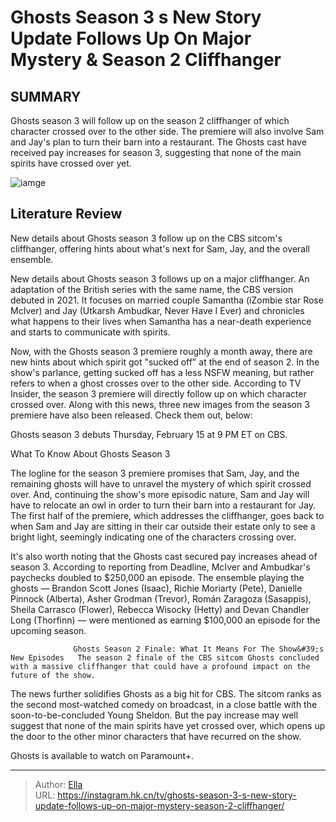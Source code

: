 # Ghosts Season 3 s New Story Update Follows Up On Major Mystery &amp; Season 2 Cliffhanger


## SUMMARY 



  Ghosts season 3 will follow up on the season 2 cliffhanger of which character crossed over to the other side.   The premiere will also involve Sam and Jay&#39;s plan to turn their barn into a restaurant.   The Ghosts cast have received pay increases for season 3, suggesting that none of the main spirits have crossed over yet.  

![iamge](https://static1.srcdn.com/wordpress/wp-content/uploads/2024/01/sam-and-jay-in-the-ghosts-season-2-finale.jpg)

## Literature Review
New details about Ghosts season 3 follow up on the CBS sitcom&#39;s cliffhanger, offering hints about what&#39;s next for Sam, Jay, and the overall ensemble.




New details about Ghosts season 3 follows up on a major cliffhanger. An adaptation of the British series with the same name, the CBS version debuted in 2021. It focuses on married couple Samantha (iZombie star Rose McIver) and Jay (Utkarsh Ambudkar, Never Have I Ever) and chronicles what happens to their lives when Samantha has a near-death experience and starts to communicate with spirits.




Now, with the Ghosts season 3 premiere roughly a month away, there are new hints about which spirit got &#34;sucked off&#34; at the end of season 2. In the show&#39;s parlance, getting sucked off has a less NSFW meaning, but rather refers to when a ghost crosses over to the other side. According to TV Insider, the season 3 premiere will directly follow up on which character crossed over. Along with this news, three new images from the season 3 premiere have also been released. Check them out, below:

         



Ghosts season 3 debuts Thursday, February 15 at 9 PM ET on CBS.





 What To Know About Ghosts Season 3 
          




The logline for the season 3 premiere promises that Sam, Jay, and the remaining ghosts will have to unravel the mystery of which spirit crossed over. And, continuing the show&#39;s more episodic nature, Sam and Jay will have to relocate an owl in order to turn their barn into a restaurant for Jay. The first half of the premiere, which addresses the cliffhanger, goes back to when Sam and Jay are sitting in their car outside their estate only to see a bright light, seemingly indicating one of the characters crossing over.

It&#39;s also worth noting that the Ghosts cast secured pay increases ahead of season 3. According to reporting from Deadline, McIver and Ambudkar&#39;s paychecks doubled to $250,000 an episode. The ensemble playing the ghosts — Brandon Scott Jones (Isaac), Richie Moriarty (Pete), Danielle Pinnock (Alberta), Asher Grodman (Trevor), Román Zaragoza (Sasappis), Sheila Carrasco (Flower), Rebecca Wisocky (Hetty) and Devan Chandler Long (Thorfinn) — were mentioned as earning $100,000 an episode for the upcoming season.




                  Ghosts Season 2 Finale: What It Means For The Show&#39;s New Episodes   The season 2 finale of the CBS sitcom Ghosts concluded with a massive cliffhanger that could have a profound impact on the future of the show.    

The news further solidifies Ghosts as a big hit for CBS. The sitcom ranks as the second most-watched comedy on broadcast, in a close battle with the soon-to-be-concluded Young Sheldon. But the pay increase may well suggest that none of the main spirits have yet crossed over, which opens up the door to the other minor characters that have recurred on the show.



Ghosts is available to watch on Paramount&#43;.






---

> Author: [Ella](https://instagram.hk.cn/)  
> URL: https://instagram.hk.cn/tv/ghosts-season-3-s-new-story-update-follows-up-on-major-mystery-season-2-cliffhanger/  

